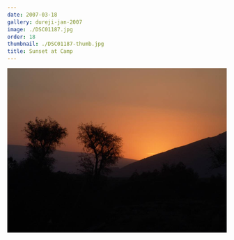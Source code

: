 ```yaml
---
date: 2007-03-18
gallery: dureji-jan-2007
image: ./DSC01187.jpg
order: 18
thumbnail: ./DSC01187-thumb.jpg
title: Sunset at Camp
---
```


![Sunset at Camp](./DSC01187.jpg)
